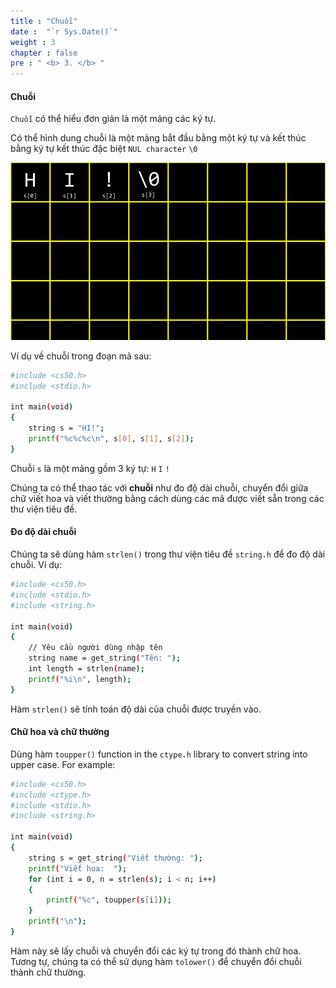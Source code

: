 ```yaml
---
title : "Chuỗi"
date :  "`r Sys.Date()`" 
weight : 3 
chapter : false
pre : " <b> 3. </b> "
---
```

#### Chuỗi
`Chuỗi` có thể hiểu đơn giản là một mảng các ký tự.

Có thể hình dung chuỗi là một mảng bắt đầu bằng một ký tự và kết thúc bằng ký tự kết thúc đặc biệt `NUL character` `\0`

![string](https://raw.githubusercontent.com/baobaoupcloud/cs-w2/main/static/images/3.strings/strings1.png)

Ví dụ về chuỗi trong đoạn mã sau:

```bash
#include <cs50.h>
#include <stdio.h>

int main(void)
{
    string s = "HI!";
    printf("%c%c%c\n", s[0], s[1], s[2]);
}
```

Chuỗi `s` là một mảng gồm 3 ký tự: `H` `I` `!`

Chúng ta có thể thao tác với **chuỗi** như đo độ dài chuỗi, chuyển đổi giữa chữ viết hoa và viết thường bằng cách dùng các mã được viết sẵn trong các thư viện tiêu đề.


#### Đo độ dài chuỗi

Chúng ta sẽ dùng hàm `strlen()` trong thư viện tiêu đề `string.h` để đo độ dài chuỗi. Ví dụ:

```bash
#include <cs50.h>
#include <stdio.h>
#include <string.h>

int main(void)
{
    // Yêu cầu người dùng nhập tên
    string name = get_string("Tên: ");
    int length = strlen(name);
    printf("%i\n", length);
}
```

Hàm `strlen()` sẽ tính toán độ dài của chuỗi được truyền vào.


#### Chữ hoa và chữ thường

Dùng hàm `toupper()` function in the `ctype.h` library to convert string into upper case. For example:

```bash
#include <cs50.h>
#include <ctype.h>
#include <stdio.h>
#include <string.h>

int main(void)
{
    string s = get_string("Viết thường: ");
    printf("Viết hoa:  ");
    for (int i = 0, n = strlen(s); i < n; i++)
    {
        printf("%c", toupper(s[i]));
    }
    printf("\n");
}
```

Hàm này sẽ lấy chuỗi và chuyển đổi các ký tự trong đó thành chữ hoa. Tương tự, chúng ta có thể sử dụng hàm `tolower()` để chuyển đổi chuỗi thành chữ thường.
